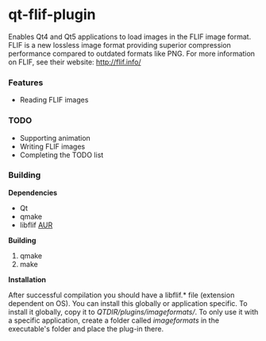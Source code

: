 # qt-flif-plugin

Enables Qt4 and Qt5 applications to load images in the FLIF image format.
FLIF is a new lossless image format providing superior compression performance compared to outdated formats like PNG. For more information on FLIF, see their website: http://flif.info/

### Features

- Reading FLIF images

### TODO

- Supporting animation
- Writing FLIF images
- Completing the TODO list

### Building

**Dependencies**

- Qt
- qmake
- libflif [AUR](https://aur.archlinux.org/packages/flif-git/)

**Building**

1. qmake
2. make

**Installation**

After successful compilation you should have a libflif.* file (extension dependent on OS). You can install this globally or application specific. To install it globally, copy it to *QTDIR/plugins/imageformats/*. To only use it with a specific application, create a folder called *imageformats* in the executable's folder and place the plug-in there.